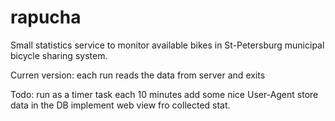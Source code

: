 # rapucha
Small statistics service to monitor available bikes in St-Petersburg municipal bicycle sharing system.

Curren version:
each run reads the data from server and exits

Todo:
run as a timer task each 10 minutes
add some nice User-Agent
store data in the DB
implement web view fro collected stat.
